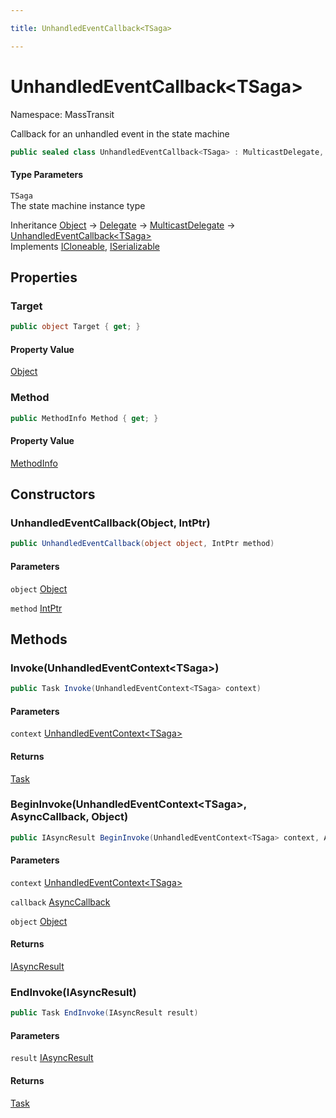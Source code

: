 ```yaml
---

title: UnhandledEventCallback<TSaga>

---
```


# UnhandledEventCallback\<TSaga\>

Namespace: MassTransit

Callback for an unhandled event in the state machine

```csharp
public sealed class UnhandledEventCallback<TSaga> : MulticastDelegate, ICloneable, ISerializable
```

#### Type Parameters

`TSaga`<br/>
The state machine instance type

Inheritance [Object](https://learn.microsoft.com/en-us/dotnet/api/system.object) → [Delegate](https://learn.microsoft.com/en-us/dotnet/api/system.delegate) → [MulticastDelegate](https://learn.microsoft.com/en-us/dotnet/api/system.multicastdelegate) → [UnhandledEventCallback\<TSaga\>](../masstransit/unhandledeventcallback-1)<br/>
Implements [ICloneable](https://learn.microsoft.com/en-us/dotnet/api/system.icloneable), [ISerializable](https://learn.microsoft.com/en-us/dotnet/api/system.runtime.serialization.iserializable)

## Properties

### **Target**

```csharp
public object Target { get; }
```

#### Property Value

[Object](https://learn.microsoft.com/en-us/dotnet/api/system.object)<br/>

### **Method**

```csharp
public MethodInfo Method { get; }
```

#### Property Value

[MethodInfo](https://learn.microsoft.com/en-us/dotnet/api/system.reflection.methodinfo)<br/>

## Constructors

### **UnhandledEventCallback(Object, IntPtr)**

```csharp
public UnhandledEventCallback(object object, IntPtr method)
```

#### Parameters

`object` [Object](https://learn.microsoft.com/en-us/dotnet/api/system.object)<br/>

`method` [IntPtr](https://learn.microsoft.com/en-us/dotnet/api/system.intptr)<br/>

## Methods

### **Invoke(UnhandledEventContext\<TSaga\>)**

```csharp
public Task Invoke(UnhandledEventContext<TSaga> context)
```

#### Parameters

`context` [UnhandledEventContext\<TSaga\>](../masstransit/unhandledeventcontext-1)<br/>

#### Returns

[Task](https://learn.microsoft.com/en-us/dotnet/api/system.threading.tasks.task)<br/>

### **BeginInvoke(UnhandledEventContext\<TSaga\>, AsyncCallback, Object)**

```csharp
public IAsyncResult BeginInvoke(UnhandledEventContext<TSaga> context, AsyncCallback callback, object object)
```

#### Parameters

`context` [UnhandledEventContext\<TSaga\>](../masstransit/unhandledeventcontext-1)<br/>

`callback` [AsyncCallback](https://learn.microsoft.com/en-us/dotnet/api/system.asynccallback)<br/>

`object` [Object](https://learn.microsoft.com/en-us/dotnet/api/system.object)<br/>

#### Returns

[IAsyncResult](https://learn.microsoft.com/en-us/dotnet/api/system.iasyncresult)<br/>

### **EndInvoke(IAsyncResult)**

```csharp
public Task EndInvoke(IAsyncResult result)
```

#### Parameters

`result` [IAsyncResult](https://learn.microsoft.com/en-us/dotnet/api/system.iasyncresult)<br/>

#### Returns

[Task](https://learn.microsoft.com/en-us/dotnet/api/system.threading.tasks.task)<br/>
